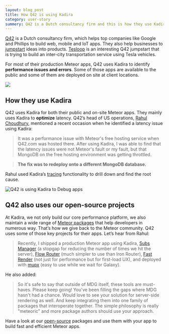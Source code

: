 ```yaml
---
layout: blog_post
title: How Q42 is using Kadira
category: user-story
summery: Q42 is a Dutch consultancy firm and this is how they use Kadira. They build apps for top companies like Google and Phillips.
---
```


[Q42](http://q42.com/) is a Dutch consultancy firm, which helps top companies like Google and Phillips to build web, mobile and IoT apps. They also help businesses to [jumpstart](http://q42.com/jumpstarts) ideas into products. [Tesloop](http://tesloop.com/) is an interesting Q42 jumpstart that is trying to build an inter-city transportation service using Tesla vehicles. 

For most of their production Meteor apps, Q42 uses Kadira to identify **performance issues and errors**. Some of those apps are available to the public and some of them are deployed on site at client locations.

![](https://cldup.com/mofeTcBfXJ.jpg)

## How they use Kadira

Q42 uses Kadira for both their public and on-site Meteor apps. They mainly uses Kadira to **optimize** latency. Q42’s head of US operations, [Rahul Choudhury](https://twitter.com/rahul), mentioned a recent occasion when he identified a latency issue using Kadira:

> It was a performance issue with Meteor's free hosting service when Q42.com was hosted there. After using Kadira, I was able to find that the latency issues were not Meteor's fault or my fault, but that MongoDB on the free hosting environment was getting throttled. 

> **The fix was to redeploy onto a different MongoDB database.**

Rahul used Kadira’s [tracing](https://kadira.io/platform/kadira-apm/traces) functionality to drill down and find the root cause.

![Q42 is using Kadira to Debug apps](https://cldup.com/rlyG3qO8L8.jpg)

## Q42 also uses our open-source projects

At Kadira, we not only build our core performance platform, we also maintain a wide range of [Meteor packages](https://github.com/kadirahq) that help developers in numerous way. That’s how we give back to the Meteor community. Q42 uses some of those key projects for their apps. Let’s hear from Rahul:

> Recently, I shipped a production Meteor app using Kadira, [Subs Manager](https://github.com/meteorhacks/subs-manager) (a stopgap for reducing the number of times we hit the server), [Flow Router](https://github.com/kadirahq/flow-router) (much simpler to use than Iron Router), [Fast Render](https://github.com/meteorhacks/fast-render) (not just for performance but for first-load UX), and deployed with [mupx](https://github.com/arunoda/meteor-up/tree/mupx) (easy to use while we wait for Galaxy).

He also added:

> So it's safe to say that outside of MDG itself, these tools are must-haves. Please keep going! You've been filling the gaps where MDG hasn't had a chance. 
> Would love to see your solution for server-side rendering as well. And keep integrating them into one family of packages that interoperate together. The simple philosophy is really "meteoric" and more package authors should use your approach.

Have a look at our [open-source](https://github.com/kadirahq) packages and use them with your app to build fast and efficient Meteor apps.